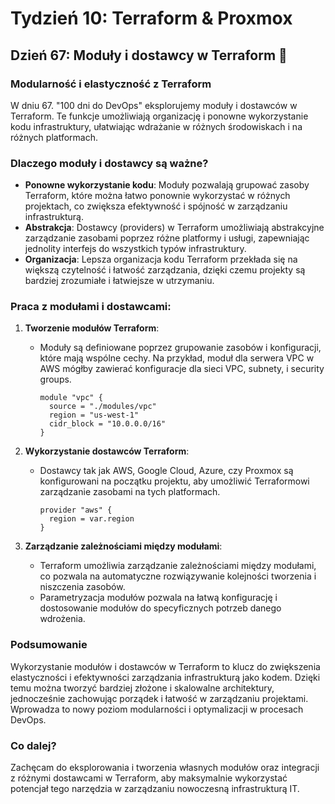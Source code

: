 # Tydzień 10: Terraform & Proxmox

## Dzień 67: Moduły i dostawcy w Terraform 🧩

### Modularność i elastyczność z Terraform
W dniu 67. "100 dni do DevOps" eksplorujemy moduły i dostawców w Terraform. Te funkcje umożliwiają organizację i ponowne wykorzystanie kodu infrastruktury, ułatwiając wdrażanie w różnych środowiskach i na różnych platformach.

### Dlaczego moduły i dostawcy są ważne?
- **Ponowne wykorzystanie kodu**: Moduły pozwalają grupować zasoby Terraform, które można łatwo ponownie wykorzystać w różnych projektach, co zwiększa efektywność i spójność w zarządzaniu infrastrukturą.
- **Abstrakcja**: Dostawcy (providers) w Terraform umożliwiają abstrakcyjne zarządzanie zasobami poprzez różne platformy i usługi, zapewniając jednolity interfejs do wszystkich typów infrastruktury.
- **Organizacja**: Lepsza organizacja kodu Terraform przekłada się na większą czytelność i łatwość zarządzania, dzięki czemu projekty są bardziej zrozumiałe i łatwiejsze w utrzymaniu.

### Praca z modułami i dostawcami:
1. **Tworzenie modułów Terraform**:
   - Moduły są definiowane poprzez grupowanie zasobów i konfiguracji, które mają wspólne cechy. Na przykład, moduł dla serwera VPC w AWS mógłby zawierać konfiguracje dla sieci VPC, subnety, i security groups.
     ```hcl
     module "vpc" {
       source = "./modules/vpc"
       region = "us-west-1"
       cidr_block = "10.0.0.0/16"
     }
     ```

2. **Wykorzystanie dostawców Terraform**:
   - Dostawcy tak jak AWS, Google Cloud, Azure, czy Proxmox są konfigurowani na początku projektu, aby umożliwić Terraformowi zarządzanie zasobami na tych platformach.
     ```hcl
     provider "aws" {
       region = var.region
     }
     ```

3. **Zarządzanie zależnościami między modułami**:
   - Terraform umożliwia zarządzanie zależnościami między modułami, co pozwala na automatyczne rozwiązywanie kolejności tworzenia i niszczenia zasobów.
   - Parametryzacja modułów pozwala na łatwą konfigurację i dostosowanie modułów do specyficznych potrzeb danego wdrożenia.

### Podsumowanie
Wykorzystanie modułów i dostawców w Terraform to klucz do zwiększenia elastyczności i efektywności zarządzania infrastrukturą jako kodem. Dzięki temu można tworzyć bardziej złożone i skalowalne architektury, jednocześnie zachowując porządek i łatwość w zarządzaniu projektami. Wprowadza to nowy poziom modularności i optymalizacji w procesach DevOps.

### Co dalej?
Zachęcam do eksplorowania i tworzenia własnych modułów oraz integracji z różnymi dostawcami w Terraform, aby maksymalnie wykorzystać potencjał tego narzędzia w zarządzaniu nowoczesną infrastrukturą IT.
